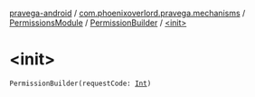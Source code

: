[pravega-android](../../../index.md) / [com.phoenixoverlord.pravega.mechanisms](../../index.md) / [PermissionsModule](../index.md) / [PermissionBuilder](index.md) / [&lt;init&gt;](./-init-.md)

# &lt;init&gt;

`PermissionBuilder(requestCode: `[`Int`](https://kotlinlang.org/api/latest/jvm/stdlib/kotlin/-int/index.html)`)`